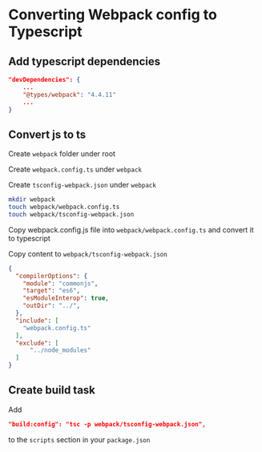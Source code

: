 # Converting Webpack config to Typescript

## Add typescript dependencies

```json
"devDependencies": {
    ...
    "@types/webpack": "4.4.11"
    ...
}
```

## Convert js to ts

Create `webpack` folder under root

Create `webpack.config.ts` under `webpack`

Create `tsconfig-webpack.json` under `webpack`

```sh
mkdir webpack
touch webpack/webpack.config.ts
touch webpack/tsconfig-webpack.json
```

Copy webpack.config.js file into `webpack/webpack.config.ts` and convert it to typescript

Copy content to `webpack/tsconfig-webpack.json`

```json
{
  "compilerOptions": {
    "module": "commonjs",
    "target": "es6",
    "esModuleInterop": true,
    "outDir": "../",
  },
  "include": [
    "webpack.config.ts"
  ],
  "exclude": [
      "../node_modules"
  ]
}
```

## Create build task

Add

```json
"build:config": "tsc -p webpack/tsconfig-webpack.json",
```

to the `scripts` section in your `package.json`